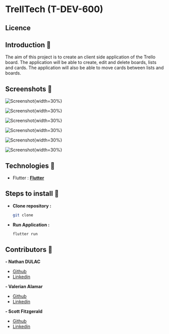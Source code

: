 # TrellTech (T-DEV-600)

## Licence

## Introduction 📖
The aim of this project is to create an client side application of the Trello board. The application will be able to create, edit and delete boards, lists and cards. The application will also be able to move cards between lists and boards.

## Screenshots 📸

![Screenshot](flutter_01.png){width=30%}

![Screenshot](flutter_02.png){width=30%}

![Screenshot](flutter_03.png){width=30%}

![Screenshot](flutter_04.png){width=30%}

![Screenshot](flutter_05.png){width=30%}

![Screenshot](flutter_06.png){width=30%}

## Technologies 💯

- Flutter : **[Flutter](https://flutter.dev/)**

## Steps to install 📝

- **Clone repository :**

    ```bash
    git clone
    ```

- **Run Application :**

    ```bash
    flutter run
    ```

## Contributors 💪 
**- Nathan DULAC** <br>
- [Github](https://github.com/Torahime3)
- [Linkedin](https://www.linkedin.com/in/nathan-dulac-2aa654257/)<br>

**- Valerian Alamar** <br>
- [Github](https://github.com/Valamar12)
- [Linkedin](https://www.linkedin.com/in/valerian-a-43171328a/)<br>

**- Scott Fitzgerald** <br>
- [Github](https://github.com/scottfzd)
- [Linkedin](https://www.linkedin.com/in/nigelfitzgerald/)<br>

